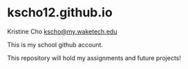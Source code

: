 # kscho12.github.io

Kristine Cho
kscho@my.waketech.edu

This is my school github account.

This repository will hold my assignments and future projects!
